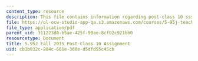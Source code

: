 ```yaml
---
content_type: resource
description: This file contains information regarding post-class 10 sssignment.
file: https://ol-ocw-studio-app-qa.s3.amazonaws.com/courses/5-95j-teaching-college-level-science-and-engineering-fall-2015/cb1b032c884c661e360ed5dfd55c45cb_MIT5_95JF15_Assignment10.pdf
file_type: application/pdf
parent_uid: 311223d8-b5ae-425f-99ae-8cf02c921bb0
resourcetype: Document
title: 5.95J Fall 2015 Post-Class 10 Assignment
uid: cb1b032c-884c-661e-360e-d5dfd55c45cb
---
```


